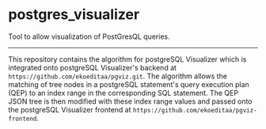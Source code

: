 # postgres_visualizer
Tool to allow visualization of PostGresQL queries.
***
This repository contains the algorithm for postgreSQL Visualizer which is integrated onto postgreSQL Visualizer's backend at ```https://github.com/ekoeditaa/pgviz.git```.
The algorithm allows the matching of tree nodes in a postgreSQL statement's query execution plan (QEP) to an index range in the corresponding SQL statement.
The QEP JSON tree is then modified with these index range values and passed onto the postgreSQL Visualizer frontend at ```https://github.com/ekoeditaa/pgviz-frontend```.